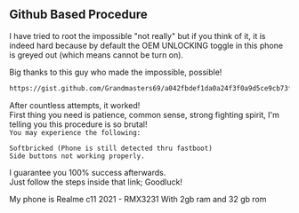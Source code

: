 Github Based Procedure
---
I have tried to root the impossible "not really" but if you think of it, it is indeed hard because by default the OEM UNLOCKING toggle in this phone is greyed out (which means cannot be turn on).  

Big thanks to this guy who made the impossible, possible!  

```bash
https://gist.github.com/Grandmasters69/a042fbdef1da0a24f3f0a9d5ce9cb73f)](https://gist.github.com/Grandmasters69/a042fbdef1da0a24f3f0a9d5ce9cb73f
```

After countless attempts, it worked!   
First thing you need is patience, common sense, strong fighting spirit, I'm telling you this procedure is so brutal!  
`You may experience the following:` 
```
Softbricked (Phone is still detected thru fastboot)
Side buttons not working properly.
```
I guarantee you 100% success afterwards.   
Just follow the steps inside that link; Goodluck!

My phone is Realme c11 2021 - RMX3231
With 2gb ram and 32 gb rom
